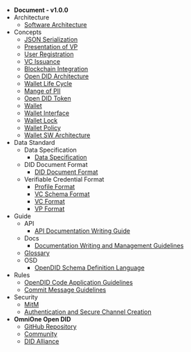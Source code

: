 - **Document - v1.0.0**
- Architecture
    - [Software Architecture](/V1.0.0/docs/architecture/Software%20Architecture.md)
- Concepts
    - [JSON Serialization](/V1.0.0/docs/concepts/JSON_serialization.md)
    - [Presentation of VP](/V1.0.0/docs/concepts/Presentation%20of%20VP.md)
    - [User Registration](/V1.0.0/docs/concepts/User%20Registration.md)
    - [VC Issuance](/V1.0.0/docs/concepts/VC%20Issuance.md)
    - [Blockchain Integration](/V1.0.0/docs/concepts/blockchain_access.md)
    - [Open DID Architecture](/V1.0.0/docs/concepts/components.md)
    - [Wallet Life Cycle](/V1.0.0/docs/concepts/life_cycle.md)
    - [Mange of PII](/V1.0.0/docs/concepts/manage_pii.md)
    - [Open DID Token](/V1.0.0/docs/concepts/token.md)
    - [Wallet](/V1.0.0/docs/concepts/wallet.md)
    - [Wallet Interface](/V1.0.0/docs/concepts/wallet_interface.md)
    - [Wallet Lock](/V1.0.0/docs/concepts/wallet_lock_policy.md)
    - [Wallet Policy](/V1.0.0/docs/concepts/wallet_policy.md)
    - [Wallet SW Architecture](/V1.0.0/docs/concepts/wallet_sw_architecture.md)
- Data Standard
    - Data Specification
      - [Data Specification](/V1.0.0/docs/data%20standard/data%20specification/Data%20Specification.md)
    - DID Document Format
      - [DID Document Format](/V1.0.0/docs/data%20standard/did%20document%20format/DID%20Document%20format.md)
    - Verifiable Credential Format
      - [Profile Format](/V1.0.0/docs/data%20standard/verifiable%20credential%20format/Profile%20format.md)
      - [VC Schema Format](/V1.0.0/docs/data%20standard/verifiable%20credential%20format/VC%20Schema%20format.md)
      - [VC Format](/V1.0.0/docs/data%20standard/verifiable%20credential%20format/VC%20format.md)
      - [VP Format](/V1.0.0/docs/data%20standard/verifiable%20credential%20format/VP%20format.md)
- Guide
    - API
      - [API Documentation Writing Guide](/V1.0.0/docs/guide/api/API%20Documentation%20Writing%20Guide.md)
    - Docs
      - [Documentation Writing and Management Guidelines](/V1.0.0/docs/guide/docs/write_document_guide.md)
    - [Glossary](/V1.0.0/docs/guide/glossary.md)
    - OSD
      - [OpenDID Schema Definition Language](/V1.0.0/docs/guide/osd/OpenDID%20Schema%20Definition%20Language.md)
- Rules
    - [OpenDID Code Application Guidelines](/V1.0.0/docs/rules/coding_style.md)
    - [Commit Message Guidelines](/V1.0.0/docs/rules/git_code_commit_rule.md)
- Security
    - [MitM](/V1.0.0/docs/security/MitM.md)
    - [Authentication and Secure Channel Creation](/V1.0.0/docs/security/authentication.md)
- **OmniOne Open DID**
  - [GitHub Repository](javascript:window.open('https://github.com/OmniOneID'))
  - [Community](javascript:window.open('https://opendid.omnione.net/community'))
  - [DID Alliance](javascript:window.open('https://www.didalliance.org'))
